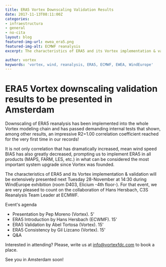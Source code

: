 ```yaml
---
title: ERA5 Vortex Downscaling Validation Results
date: 2017-11-13T08:11:00Z
categories:
- infraestructura
- general
- no-cita
layout: blog
featured-img-url: ewea_era5.png
featured-img-alt: ECMWF reanalysis
excerpt: The characteristics of ERA5 and its Vortex implementation & validation will be extensively presented next Tuesday 28-November during WindEurope exhibition (room D403, Elicium -4th floor-).

author: vortex
keywords: 'vortex, wind, reanalysis, ERA5, ECMWF, EWEA, WindEurope'
---
```


# ERA5 Vortex downscaling validation results to be presented in Amsterdam

Downscaling of ERA5 reanalysis has been implemented into the whole Vortex modeling chain and has passed demanding internal tests that shown, among other results, an impressive R2=1.00 correlation coefficient reached for the very first time in our records!

It is not only correlation that has dramatically increased, mean wind speed BIAS has also greatly decreased, prompting us to implement ERA5 in all products (MAPS, FARM, LES, etc.) in what can be considered the most important system upgrade since Vortex was founded.

The characteristics of ERA5 and its Vortex implementation & validation will be extensively presented next Tuesday 28-November at 14:30 during WindEurope exhibition (room D403, Elicium -4th floor-). For that event, we are very pleased to count on the collaboration of Hans Hersbach, C3S Reanalysis Team Leader at ECMWF.

Event's agenda

- Presentation by Pep Moreno (Vortex). 5'
- ERA5 Introduction by Hans Hersbach (ECWMF). 15'
- ERA5 Validation by Abel Tortosa (Vortex). 15'
- ERA5 Consistency by Gil Lizcano (Vortex). 15'
- Q&A

Interested in attending? Please, write us at <a href="mailto:info@vortex.es">info@vortexfdc.com</a> to book a place.

See you in Amsterdam soon!
